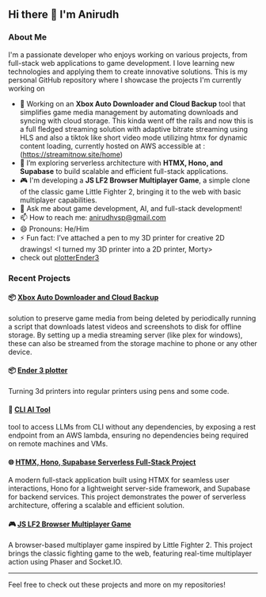 ## Hi there 👋 I'm Anirudh

### About Me
I'm a passionate developer who enjoys working on various projects, from full-stack web applications to game development. I love learning new technologies and applying them to create innovative solutions. This is my personal GitHub repository where I showcase the projects I'm currently working on

- 🔭 Working on an **Xbox Auto Downloader and Cloud Backup** tool that simplifies game media management by automating downloads and syncing with cloud storage. This kinda went off the rails and now this is a full fledged streaming solution with adaptive bitrate streaming using HLS and also a tiktok like short video mode utilizing htmx for dynamic content loading, currently hosted on AWS accessible at  : (https://streamitnow.site/home)
- 🌱 I’m exploring serverless architecture with **HTMX, Hono, and Supabase** to build scalable and efficient full-stack applications.
- 🎮 I'm developing a **JS LF2 Browser Multiplayer Game**, a simple clone of the classic game Little Fighter 2, bringing it to the web with basic multiplayer capabilities.
- 💬 Ask me about game development, AI, and full-stack development!
- 📫 How to reach me: [anirudhvsp@gmail.com](mailto:anirudhvsp@gmail.com)
- 😄 Pronouns: He/Him
- ⚡ Fun fact: I’ve attached a pen to my 3D printer for creative 2D drawings! <I turned my 3D printer into a 2D printer, Morty>
- check out
[plotterEnder3](https://github.com/anirudhvsp/plotterEnder3)

### Recent Projects

#### 📦 [Xbox Auto Downloader and Cloud Backup](https://github.com/anirudhvsp/xboxBackup)
solution to preserve game media from being deleted by periodically running a script that downloads latest videos and screenshots to disk for offline storage. By setting up a media streaming server (like plex for windows), these can also be streamed from the storage machine to phone or any other device.

#### 📦 [Ender 3 plotter](https://github.com/anirudhvsp/plotterEnder3)
Turning 3d printers into regular printers using pens and some code.

#### 🔧 [CLI AI Tool](https://github.com/anirudhvsp/CLI-AI)
tool to access LLMs from CLI without any dependencies, by exposing a rest endpoint from an AWS lambda, ensuring no dependencies being required on remote machines and VMs.

#### 🌐 [HTMX, Hono, Supabase Serverless Full-Stack Project](https://github.com/anirudhvsp/htmx-hono-supabase)
A modern full-stack application built using HTMX for seamless user interactions, Hono for a lightweight server-side framework, and Supabase for backend services. This project demonstrates the power of serverless architecture, offering a scalable and efficient solution.

#### 🎮 [JS LF2 Browser Multiplayer Game](https://github.com/anirudhvsp/webLF)
A browser-based multiplayer game inspired by Little Fighter 2. This project brings the classic fighting game to the web, featuring real-time multiplayer action using Phaser and Socket.IO.


---

Feel free to check out these projects and more on my repositories!
